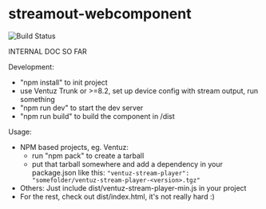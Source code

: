 # streamout-webcomponent

![Build Status](https://github.com/VentuzTechnology/streamout-webcomponent/actions/workflows/build.yml/badge.svg)

INTERNAL DOC SO FAR

Development:
- "npm install" to init project
- use Ventuz Trunk or >=8.2, set up device config with stream output, run something
- "npm run dev" to start the dev server
- "npm run build" to build the component in /dist

Usage:
- NPM based projects, eg. Ventuz:
  - run "npm pack" to create a tarball
  - put that tarball somewhere and add a dependency in your package.json like this:
    `"ventuz-stream-player": "somefolder/ventuz-stream-player-<version>.tgz"`
- Others: Just include dist/ventuz-stream-player-min.js in your project
- For the rest, check out dist/index.html, it's not really hard :)
